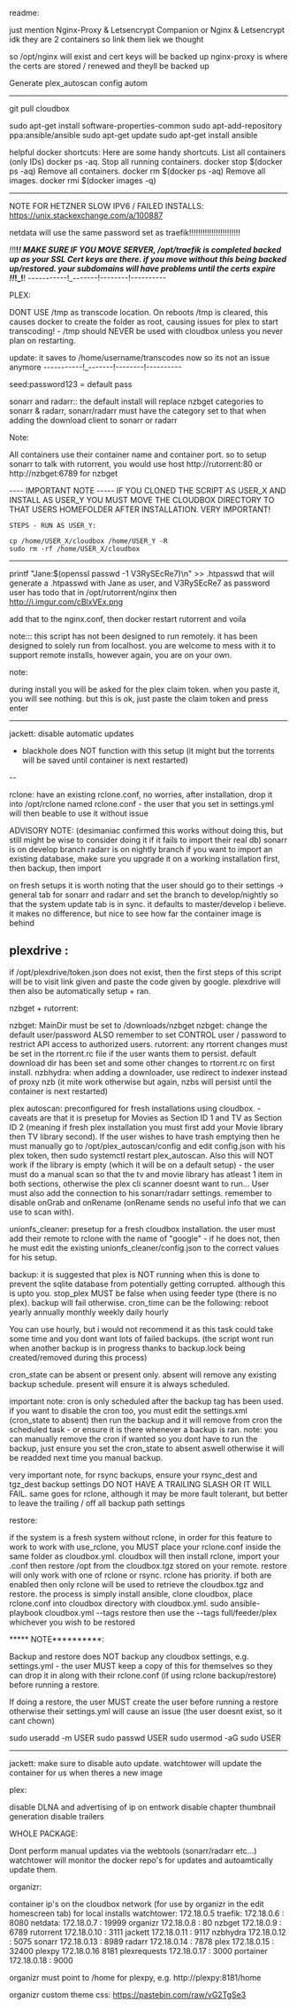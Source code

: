 
readme:

just mention
Nginx-Proxy & Letsencrypt Companion
or
Nginx & Letsencrypt
idk
they are 2 containers
so link them liek we thought




so /opt/nginx will exist and cert keys will be backed up
nginx-proxy
is where the certs are stored / renewed
and theyll be backed up






Generate plex_autoscan config autom

----------------

git pull cloudbox

sudo apt-get install software-properties-common
sudo apt-add-repository ppa:ansible/ansible
sudo apt-get update
sudo apt-get install ansible
	  
helpful docker shortcuts:
Here are some handy shortcuts.
List all containers (only IDs) docker ps -aq.
Stop all running containers. docker stop $(docker ps -aq)
Remove all containers. docker rm $(docker ps -aq)
Remove all images. docker rmi $(docker images -q)

------
NOTE FOR HETZNER SLOW IPV6 / FAILED INSTALLS:
https://unix.stackexchange.com/a/100887

netdata will use the same password set as traefik!!!!!!!!!!!!!!!!!!!!!!!

_!!_!__!_!
MAKE SURE IF YOU MOVE SERVER, /opt/traefik is completed backed up as your SSL Cert keys are there. if you move without this being backed up/restored. your subdomains will have problems until the certs expire
_!_!_!_!__!
-----------!_-------!--------!----------

PLEX:

DONT USE /tmp as transcode location. On reboots /tmp is cleared, this causes docker to create the folder as root, causing issues for plex to start transcoding! - /tmp should NEVER be used with cloudbox unless you never plan on restarting.


update: it saves to /home/username/transcodes now
so its not an issue anymore
-----------!_-------!--------!----------


seed:password123 = default pass

sonarr and radarr::
the default install will replace nzbget categories to sonarr & radarr, sonarr/radarr must have the category set to that when adding the download client to sonarr or radarr

Note:

All containers use their container name and container port. so to setup sonarr to talk with rutorrent, you would use host http://rutorrent:80 or http://nzbget:6789 for nzbget

---- IMPORTANT NOTE -----
	IF YOU CLONED THE SCRIPT AS USER_X AND INSTALL AS USER_Y 
	YOU MUST MOVE THE CLOUDBOX DIRECTORY TO THAT USERS HOMEFOLDER AFTER INSTALLATION.
	VERY IMPORTANT!
	
	STEPS - RUN AS USER_Y: 
	
	cp /home/USER_X/cloudbox /home/USER_Y -R
	sudo rm -rf /home/USER_X/cloudbox
--------------------------

printf "Jane:$(openssl passwd -1 V3RySEcRe7)\n" >> .htpasswd
that will generate a .htpasswd
with Jane as user, and V3RySEcRe7 as password
user has todo that in /opt/rutorrent/nginx
then
http://i.imgur.com/cBlxVEx.png

add that to the nginx.conf, then docker restart rutorrent
and voila

note:::
this script has not been designed to run remotely. it has been designed to solely run from localhost. you are welcome to mess with it to support remote installs, however again, you are on your own.


note:

during install you will be asked for the plex claim token. when you paste it, you will see nothing. but this is ok, just paste the claim token and press enter


---

jackett: disable automatic updates
- blackhole does NOT function with this setup (it might but the torrents will be saved until container is next restarted)

-- 

rclone:
	have an existing rclone.conf, no worries, after installation, drop it into /opt/rclone named rclone.conf - the user that you set in settings.yml will then beable to use it without issue

	
ADVISORY NOTE: (desimaniac confirmed this works without doing this, but still might be wise to consider doing it if it fails to import their real db)
sonarr is on develop branch
radarr is on nightly branch
if you want to import an existing database, make sure you upgrade it on a working installation first, then backup, then import

on fresh setups it is worth noting that the user should go to their settings -> general tab for sonarr and radarr and set the branch to develop/nightly so that the system update tab is in sync. it defaults to master/develop i believe.
it makes no difference, but nice to see how far the container image is behind 

plexdrive :
-------

if /opt/plexdrive/token.json does not exist, then the first steps of this script will be to visit link given and paste the code given by google. plexdrive will then also be automatically setup + ran.


nzbget + rutorrent:

nzbget: MainDir must be set to /downloads/nzbget
nzbget: change the default user/password ALSO remember to set CONTROL user / password to restrict API access to authorized users.
rutorrent: any rtorrent changes must be set in the rtorrent.rc file if the user wants them to persist. default download dir has been set and some other changes to rtorrent.rc on first install.
nzbhydra: when adding a downloader, use redirect to indexer instead of proxy nzb (it mite work otherwise but again, nzbs will persist until the container is next restarted)

plex autoscan:
preconfigured for fresh installations using cloudbox. - caveats are that it is presetup for Movies as Section ID 1 and TV as Section ID 2 (meaning if fresh plex installation you must first add your Movie library then TV library second). 
If the user wishes to have trash emptying then he must manually go to /opt/plex_autoscan/config and edit config.json with his plex token, then sudo systemctl restart plex_autoscan.
Also this will NOT work if the library is empty (which it will be on a default setup) - the user must do a manual scan so that the tv and movie library has atleast 1 item in both sections, otherwise the plex cli scanner doesnt want to run...
User must also add the connection to his sonarr/radarr settings. remember to disable onGrab and onRename (onRename sends no useful info that we can use to scan with).

unionfs_cleaner:
presetup for a fresh cloudbox installation. the user must add their remote to rclone with the name of "google" - if he does not, then he must edit the existing unionfs_cleaner/config.json to the correct values for his setup.
 
 
backup:
it is suggested that plex is NOT running when this is done to prevent the sqlite database from potentially getting corrupted. although this is upto you. 
stop_plex MUST be false when using feeder type (there is no plex). backup will fail otherwise.
cron_time can be the following:
reboot
yearly
annually
monthly
weekly
daily
hourly

You can use hourly, but i would not recommend it as this task could take some time and you dont want lots of failed backups. (the script wont run when another backup is in progress thanks to backup.lock being created/removed during this process)

cron_state can be absent or present only. absent will remove any existing backup schedule. present will ensure it is always scheduled.

important note: cron is only scheduled after the backup tag has been used. if you want to disable the cron too, you must edit the settings.xml (cron_state to absent) then run the backup and it will remove from cron the scheduled task - or ensure it is there whenever a backup is ran.
note: you can manually remove the cron if wanted so you dont have to run the backup, just ensure you set the cron_state to absent aswell otherwise it will be readded next time you manual backup.

very important note, for rsync backups, ensure your rsync_dest and tgz_dest backup settings DO NOT HAVE A TRAILING SLASH OR IT WILL FAIL.
same goes for rclone, although it may be more fault tolerant, but better to leave the trailing / off all backup path settings


restore:

if the system is a fresh system without rclone, in order for this feature to work to work with use_rclone, you MUST place your rclone.conf inside the same folder as cloudbox.yml. cloudbox will then install rclone, import your .conf then restore /opt from the cloudbox.tgz stored on your remote.
restore will only work with one of rclone or rsync. rclone has priority. if both are enabled then only rclone will be used to retrieve the cloudbox.tgz and restore.
the process is simply install ansible, clone cloudbox, place rclone.conf into cloudbox directory with cloudbox.yml. sudo ansible-playbook cloudbox.yml --tags restore then use the --tags full/feeder/plex whichever you wish to be restored

***** NOTE**********:

Backup and restore does NOT backup any cloudbox settings, e.g. settings.yml - the user MUST keep a copy of this for themselves so they can drop it in along with their rclone.conf (if using rclone backup/restore) before running a restore.

If doing a restore, the user MUST create the user before running a restore otherwise their settings.yml will cause an issue (the user doesnt exist, so it cant chown)

sudo useradd -m USER
sudo passwd USER
sudo usermod -aG sudo USER


*********************

jackett:
make sure to disable auto update. watchtower will update the container for us when theres a new image

plex:

disable DLNA and advertising of ip on entwork
disable chapter thumbnail generation
disable trailers


WHOLE PACKAGE:

Dont perform manual updates via the webtools (sonarr/radarr etc...) watchtower will monitor the docker repo's for updates and autoamtically update them.

organizr:

container ip's on the cloudbox network (for use by organizr in the edit homescreen tab) for local installs
watchtower: 172.18.0.5
traefik: 172.18.0.6 : 8080
netdata: 172.18.0.7 : 19999
organizr 172.18.0.8 : 80
nzbget 172.18.0.9 : 6789
rutorrent 172.18.0.10 : 3111
jackett 172.18.0.11 : 9117
nzbhydra 172.18.0.12 : 5075
sonarr 172.18.0.13 : 8989
radarr 172.18.0.14 : 7878
plex 172.18.0.15 : 32400
plexpy 172.18.0.16 8181
plexrequests 172.18.0.17 : 3000
portainer 172.18.0.18 : 9000

organizr must point to /home for plexpy, e.g. http://plexpy:8181/home

organizr custom theme css:
https://pastebin.com/raw/vG2TgSe3